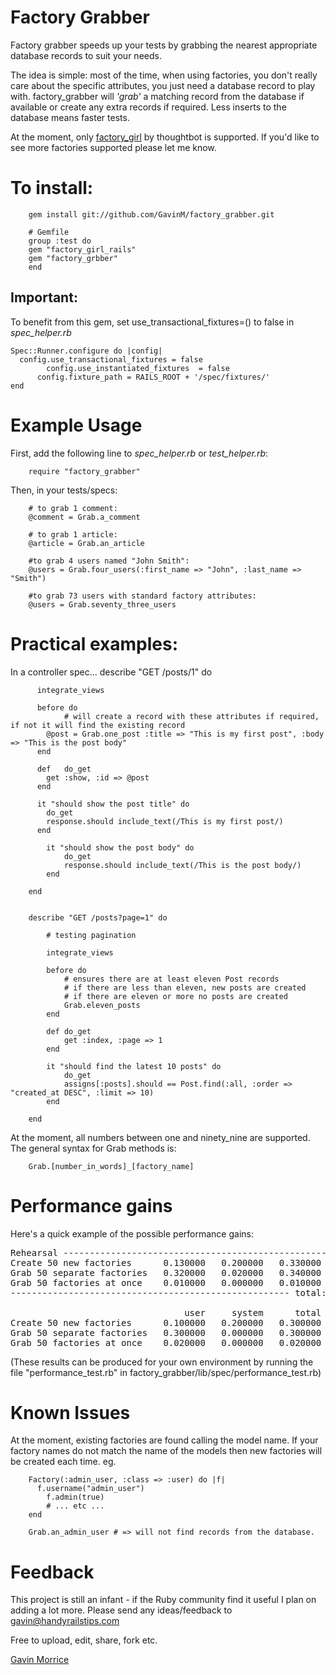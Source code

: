 Factory Grabber
==============

Factory grabber speeds up your tests by grabbing the nearest appropriate database records to suit your needs.

The idea is simple: most of the time, when using factories, you don't really care about the specific attributes, you just need a database record to play with. factory_grabber will *'grab'* a matching record from the database if available or create any extra records if required. Less inserts to the database means faster tests.

At the moment, only [factory_girl](http://github.com/thoughtbot/factory_girl) by thoughtbot is supported. If you'd like to see more factories supported please let me know.

To install:
===========


		gem install git://github.com/GavinM/factory_grabber.git

		# Gemfile
		group :test do
  		gem "factory_girl_rails"
  		gem "factory_grbber"
		end

Important:
----------
		
To benefit from this gem, set use_transactional_fixtures=() to false in *spec_helper.rb*
		
    Spec::Runner.configure do |config|
      config.use_transactional_fixtures = false
			config.use_instantiated_fixtures  = false
		  config.fixture_path = RAILS_ROOT + '/spec/fixtures/'
    end

Example Usage
=============

First, add the following line to *spec_helper.rb* or *test_helper.rb*:

		require "factory_grabber"

Then, in your tests/specs:
		
		# to grab 1 comment:
		@comment = Grab.a_comment

		# to grab 1 article:
		@article = Grab.an_article

		#to grab 4 users named "John Smith":
		@users = Grab.four_users(:first_name => "John", :last_name => "Smith")

		#to grab 73 users with standard factory attributes:
		@users = Grab.seventy_three_users

Practical examples:
===================

In a controller spec...
		describe "GET /posts/1" do

		  integrate_views

		  before do
				# will create a record with these attributes if required, if not it will find the existing record
		  	@post = Grab.one_post :title => "This is my first post", :body => "This is the post body"
		  end
  
		  def	do_get
		  	get :show, :id => @post
		  end
  
		  it "should show the post title" do
		  	do_get
		  	response.should include_text(/This is my first post/)
		  end

			it "should show the post body" do
				do_get
				response.should include_text(/This is the post body/)
			end
  
		end


		describe "GET /posts?page=1" do
	
			# testing pagination

			integrate_views
	
			before do
				# ensures there are at least eleven Post records
				# if there are less than eleven, new posts are created
				# if there are eleven or more no posts are created
				Grab.eleven_posts
			end
	
			def	do_get
				get :index, :page => 1
			end
	
			it "should find the latest 10 posts" do
				do_get
				assigns[:posts].should == Post.find(:all, :order => "created_at DESC", :limit => 10)
			end

		end

At the moment, all numbers between one and ninety_nine are supported. The general syntax for Grab methods is:

		Grab.[number_in_words]_[factory_name]

Performance gains
==================

Here's a quick example of the possible performance gains:
<pre>
Rehearsal --------------------------------------------------------------
Create 50 new factories      0.130000   0.200000   0.330000 (  6.785332)
Grab 50 separate factories   0.320000   0.020000   0.340000 (  0.332814)
Grab 50 factories at once    0.010000   0.000000   0.010000 (  0.012414)
----------------------------------------------------- total: 0.680000sec

                                 user     system      total        real
Create 50 new factories      0.100000   0.200000   0.300000 (  6.354282)
Grab 50 separate factories   0.300000   0.000000   0.300000 (  0.310373)
Grab 50 factories at once    0.020000   0.000000   0.020000 (  0.011400)
</pre>

(These results can be produced for your own environment by running the file "performance_test.rb" in factory_grabber/lib/spec/performance_test.rb)

Known Issues
============

At the moment, existing factories are found calling the model name. If your factory names do not match the name of the models then new factories will be created each time.
eg.

		Factory(:admin_user, :class => :user) do |f|
		  f.username("admin_user")
			f.admin(true)
			# ... etc ...
		end

		Grab.an_admin_user # => will not find records from the database.

Feedback
========

This project is still an infant - if the Ruby community find it useful I plan on adding a lot more. Please send any ideas/feedback to gavin@handyrailstips.com


Free to upload, edit, share, fork etc.

[Gavin Morrice](http://gavinmorrice.com)